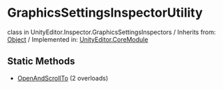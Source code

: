 # GraphicsSettingsInspectorUtility
class in UnityEditor.Inspector.GraphicsSettingsInspectors
 / Inherits from: <a href="https://docs.unity3d.com/6000.0/Documentation/ScriptReference/Object.html">Object</a> / Implemented in: <a href="https://docs.unity3d.com/6000.0/Documentation/ScriptReference/UnityEditor.CoreModule.html">UnityEditor.CoreModule</a>
## Static Methods
- <a href="https://docs.unity3d.com/6000.0/Documentation/ScriptReference/GraphicsSettingsInspectorUtility.OpenAndScrollTo.html">OpenAndScrollTo</a> (2 overloads)

